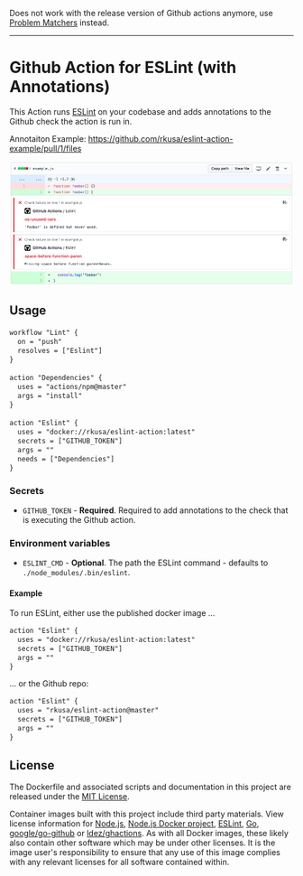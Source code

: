 Does not work with the release version of Github actions anymore, use [Problem Matchers](https://github.com/actions/toolkit/blob/master/docs/commands.md#problem-matchers) instead.

---

# Github Action for ESLint (with Annotations)

This Action runs [ESLint](https://github.com/eslint/eslint) on your codebase and adds annotations to the Github check the action is run in.

Annotaiton Example: https://github.com/rkusa/eslint-action-example/pull/1/files

![Annotation Example](screenshot.png)

## Usage

```hcl
workflow "Lint" {
  on = "push"
  resolves = ["Eslint"]
}

action "Dependencies" {
  uses = "actions/npm@master"
  args = "install"
}

action "Eslint" {
  uses = "docker://rkusa/eslint-action:latest"
  secrets = ["GITHUB_TOKEN"]
  args = ""
  needs = ["Dependencies"]
}
```

### Secrets

* `GITHUB_TOKEN` - **Required**. Required to add annotations to the check that is executing the Github action.

### Environment variables

* `ESLINT_CMD` - **Optional**. The path the ESLint command - defaults to `./node_modules/.bin/eslint`.

#### Example

To run ESLint, either use the published docker image ...

```hcl
action "Eslint" {
  uses = "docker://rkusa/eslint-action:latest"
  secrets = ["GITHUB_TOKEN"]
  args = ""
}
```

... or the Github repo:

```hcl
action "Eslint" {
  uses = "rkusa/eslint-action@master"
  secrets = ["GITHUB_TOKEN"]
  args = ""
}
```

## License

The Dockerfile and associated scripts and documentation in this project are released under the [MIT License](LICENSE).

Container images built with this project include third party materials. View license information for [Node.js](https://github.com/nodejs/node/blob/master/LICENSE), [Node.js Docker project](https://github.com/nodejs/docker-node/blob/master/LICENSE), [ESLint](https://github.com/eslint/eslint/blob/master/LICENSE), [Go](https://golang.org/LICENSE), [google/go-github](https://github.com/google/go-github/blob/master/LICENSE) or [ldez/ghactions](https://github.com/ldez/ghactions/blob/master/LICENSE). As with all Docker images, these likely also contain other software which may be under other licenses. It is the image user's responsibility to ensure that any use of this image complies with any relevant licenses for all software contained within.
